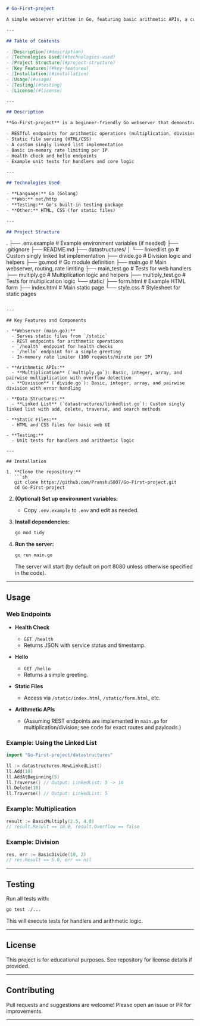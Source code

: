```markdown
# Go-First-project

A simple webserver written in Go, featuring basic arithmetic APIs, a custom linked list implementation, static file serving, and a simple in-memory rate limiter.

---

## Table of Contents

- [Description](#description)
- [Technologies Used](#technologies-used)
- [Project Structure](#project-structure)
- [Key Features](#key-features)
- [Installation](#installation)
- [Usage](#usage)
- [Testing](#testing)
- [License](#license)

---

## Description

**Go-First-project** is a beginner-friendly Go webserver that demonstrates:

- RESTful endpoints for arithmetic operations (multiplication, division)
- Static file serving (HTML/CSS)
- A custom singly linked list implementation
- Basic in-memory rate limiting per IP
- Health check and hello endpoints
- Example unit tests for handlers and core logic

---

## Technologies Used

- **Language:** Go (Golang)
- **Web:** net/http
- **Testing:** Go's built-in testing package
- **Other:** HTML, CSS (for static files)

---

## Project Structure

```
.
├── .env.example                # Example environment variables (if needed)
├── .gitignore
├── README.md
├── datastructures/
│   └── linkedlist.go           # Custom singly linked list implementation
├── divide.go                   # Division logic and helpers
├── go.mod                      # Go module definition
├── main.go                     # Main webserver, routing, rate limiting
├── main_test.go                # Tests for web handlers
├── multiply.go                 # Multiplication logic and helpers
├── multiply_test.go            # Tests for multiplication logic
└── static/
    ├── form.html               # Example HTML form
    ├── index.html              # Main static page
    └── style.css               # Stylesheet for static pages
```

---

## Key Features and Components

- **Webserver (main.go):**
  - Serves static files from `/static`
  - REST endpoints for arithmetic operations
  - `/health` endpoint for health checks
  - `/hello` endpoint for a simple greeting
  - In-memory rate limiter (100 requests/minute per IP)

- **Arithmetic APIs:**
  - **Multiplication** (`multiply.go`): Basic, integer, array, and pairwise multiplication with overflow detection
  - **Division** (`divide.go`): Basic, integer, array, and pairwise division with error handling

- **Data Structures:**
  - **Linked List** (`datastructures/linkedlist.go`): Custom singly linked list with add, delete, traverse, and search methods

- **Static Files:**
  - HTML and CSS files for basic web UI

- **Testing:**
  - Unit tests for handlers and arithmetic logic

---

## Installation

1. **Clone the repository:**
   ```sh
   git clone https://github.com/PranshuS007/Go-First-project.git
   cd Go-First-project
   ```

2. **(Optional) Set up environment variables:**
   - Copy `.env.example` to `.env` and edit as needed.

3. **Install dependencies:**
   ```sh
   go mod tidy
   ```

4. **Run the server:**
   ```sh
   go run main.go
   ```
   The server will start (by default on port 8080 unless otherwise specified in the code).

---

## Usage

### Web Endpoints

- **Health Check**
  - `GET /health`
  - Returns JSON with service status and timestamp.

- **Hello**
  - `GET /hello`
  - Returns a simple greeting.

- **Static Files**
  - Access via `/static/index.html`, `/static/form.html`, etc.

- **Arithmetic APIs**
  - (Assuming REST endpoints are implemented in `main.go` for multiplication/division; see code for exact routes and payloads.)

### Example: Using the Linked List

```go
import "Go-First-project/datastructures"

ll := datastructures.NewLinkedList()
ll.Add(10)
ll.AddAtBeginning(5)
ll.Traverse() // Output: LinkedList: 5 -> 10
ll.Delete(10)
ll.Traverse() // Output: LinkedList: 5
```

### Example: Multiplication

```go
result := BasicMultiply(2.5, 4.0)
// result.Result == 10.0, result.Overflow == false
```

### Example: Division

```go
res, err := BasicDivide(10, 2)
// res.Result == 5.0, err == nil
```

---

## Testing

Run all tests with:

```sh
go test ./...
```

This will execute tests for handlers and arithmetic logic.

---

## License

This project is for educational purposes. See repository for license details if provided.

---

## Contributing

Pull requests and suggestions are welcome! Please open an issue or PR for improvements.

---
